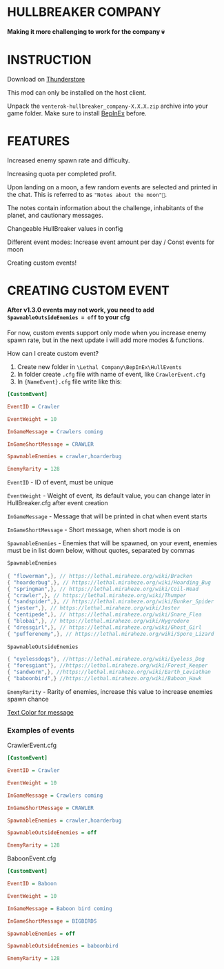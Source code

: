 # HULLBREAKER COMPANY

#### Making it more challenging to work for the company 💀


# INSTRUCTION 

Download on [Thunderstore](https://thunderstore.io/c/lethal-company/p/Venterok/HullBreaker_Company/)

This mod can only be installed on the host client.

Unpack the `venterok-hullbreaker_company-X.X.X.zip` archive into your game folder. Make sure to install [BepInEx](https://github.com/BepInEx/BepInEx) before. 

# FEATURES
Increased enemy spawn rate and difficulty.

Increasing quota per completed profit.

Upon landing on a moon, a few random events are selected and printed in the chat. This is referred to as `"Notes about the moon"📜`.

The notes contain information about the challenge, inhabitants of the planet, and cautionary messages.

Changeable HullBreaker values in config

Different event modes: Increase event amount per day / Const events for moon

Creating custom events!

# CREATING CUSTOM EVENT 

#### After v1.3.0 events may not work, you need to add `SpawnableOutsideEnemies = off` to your cfg

For now, custom events support only mode when you increase enemy spawn rate, but in the next update i will add more modes & functions. 

How can I create custom event?

1. Create new folder in `\Lethal Company\BepInEx\HullEvents` 
2. In folder create `.cfg` file with name of event, like `CrawlerEvent.cfg`
3. In `{NameEvent}.cfg` file write like this:
```cfg
[CustomEvent]

EventID = Crawler

EventWeight = 10

InGameMessage = Crawlers coming

InGameShortMessage = CRAWLER

SpawnableEnemies = crawler,hoarderbug

EnemyRarity = 128
```

`EventID` - ID of event, must be unique

`EventWeight` - Weight of event, its default value, you can change later in HullBreaker.cfg after event creation

`InGameMessage` - Message that will be printed in chat when event starts

`InGameShortMessage` - Short message, when short mode is on

`SpawnableEnemies` - Enemies that will be spawned, on your event, enemies must be in list down below, without quotes, separated by commas
```c#
SpawnableEnemies
    
{ "flowerman",}, // https://lethal.miraheze.org/wiki/Bracken
{ "hoarderbug",}, // https://lethal.miraheze.org/wiki/Hoarding_Bug
{ "springman",}, // https://lethal.miraheze.org/wiki/Coil-Head
{ "crawler",}, // https://lethal.miraheze.org/wiki/Thumper
{ "sandspider",}, // https://lethal.miraheze.org/wiki/Bunker_Spider
{ "jester",}, // https://lethal.miraheze.org/wiki/Jester
{ "centipede",}, // https://lethal.miraheze.org/wiki/Snare_Flea
{ "blobai",}, // https://lethal.miraheze.org/wiki/Hygrodere
{ "dressgirl",}, // https://lethal.miraheze.org/wiki/Ghost_Girl
{ "pufferenemy",}, // https://lethal.miraheze.org/wiki/Spore_Lizard
    
SpawnableOutsideEnemies 

{ "eyelessdogs"}, //https://lethal.miraheze.org/wiki/Eyeless_Dog
{ "foresgiant"}, //https://lethal.miraheze.org/wiki/Forest_Keeper
{ "sandworm",}, //https://lethal.miraheze.org/wiki/Earth_Leviathan
{ "baboonbird",} //https://lethal.miraheze.org/wiki/Baboon_Hawk
```

`EnemyRarity` - Rarity of enemies, increase this value to increase enemies spawn chance

[Text Color for message](https://docs.unity3d.com/Packages/com.unity.textmeshpro@4.0/manual/RichTextColor.html)

### Examples of events 

CrawlerEvent.cfg
```cfg
[CustomEvent]

EventID = Crawler

EventWeight = 10

InGameMessage = Crawlers coming

InGameShortMessage = CRAWLER

SpawnableEnemies = crawler,hoarderbug

SpawnableOutsideEnemies = off

EnemyRarity = 128
```
BaboonEvent.cfg

```cfg
[CustomEvent]

EventID = Baboon

EventWeight = 10

InGameMessage = Baboon bird coming

InGameShortMessage = BIGBIRDS

SpawnableEnemies = off

SpawnableOutsideEnemies = baboonbird

EnemyRarity = 128
```



